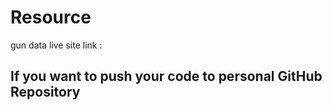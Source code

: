 # Resource

gun data live site link : 

## If you want to push your code to personal GitHub Repository 


